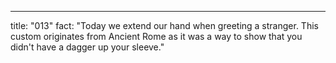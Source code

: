 ---

title: "013"
fact: "Today we extend our hand when greeting a stranger. This custom originates from Ancient Rome as it was a way to show that you didn't have a dagger up your sleeve."
